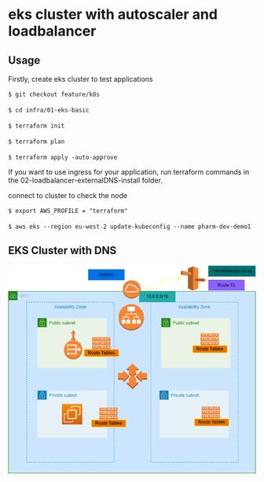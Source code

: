 # eks cluster with autoscaler and loadbalancer

## Usage
Firstly, create eks cluster to test applications
 
```console
$ git checkout feature/k8s

$ cd infra/01-eks-basic

$ terraform init

$ terraform plan

$ terraform apply -auto-approve

```

If you want to use ingress for your application, run terraform commands in the 02-loadbalancer-externalDNS-install folder.

connect to cluster to check the node

```console
$ export AWS_PROFILE = "terraform"

$ aws eks --region eu-west-2 update-kubeconfig --name pharm-dev-demo1

```
## EKS Cluster with DNS
![EKS-infra?](./eks-infra.png)
